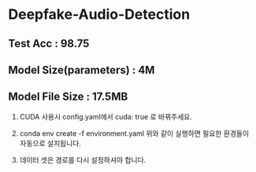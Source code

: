 # Deepfake-Audio-Detection
## Test Acc : 98.75 
## Model Size(parameters) : 4M
## Model File Size : 17.5MB

1. CUDA 사용시 config.yaml에서 cuda: true 로 바꿔주세요. 

2. conda env create -f environment.yaml 
위와 같이 실행하면 필요한 환경들이 자동으로 설치됩니다. 

3. 데이터 셋은 경로를 다시 설정하셔야 합니다.
